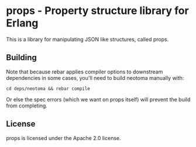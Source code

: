 # props - Property structure library for Erlang

This is a library for manipulating JSON like structures, called props.

## Building

Note that because rebar applies compiler options to downstream
dependencies in some cases, you'll need to build neotoma manually
with:

    cd deps/neotoma && rebar compile
    
Or else the spec errors (which we want on props itself) will prevent
the build from completing.

## License

props is licensed under the Apache 2.0 license.
